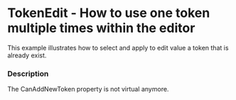 # TokenEdit - How to use one token multiple times within the editor


This example illustrates how to select and apply to edit value a token that is already exist.


<h3>Description</h3>

The CanAddNewToken property is not virtual anymore.

<br/>


